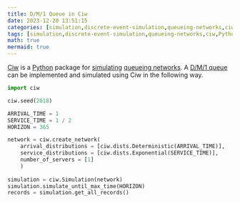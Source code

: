 ```yaml
---
title: D/M/1 Queue in Ciw
date: 2023-12-20 13:51:15
categories: [simulation,discrete-event-simulation,queueing-networks,ciw]
tags: [simulation,discrete-event-simulation,queueing-networks,ciw,Python,dm1-queue]
math: true
mermaid: true
---
```


[Ciw](https://ciw.readthedocs.io/en/latest/) is a [Python](https://www.python.org/) package for [simulating](https://en.wikipedia.org/wiki/Discrete-event_simulation) [queueing networks](https://en.wikipedia.org/wiki/Queueing_theory). A [D/M/1 queue](https://en.wikipedia.org/wiki/D/M/1_queue) can be implemented and simulated using Ciw in the following way.

```python
import ciw

ciw.seed(2018)

ARRIVAL_TIME = 1
SERVICE_TIME = 1 / 2
HORIZON = 365

network = ciw.create_network(
    arrival_distributions = [ciw.dists.Deterministic(ARRIVAL_TIME)],
    service_distributions = [ciw.dists.Exponential(SERVICE_TIME)],
    number_of_servers = [1]
    )
    
simulation = ciw.Simulation(network)
simulation.simulate_until_max_time(HORIZON)
records = simulation.get_all_records()
```
